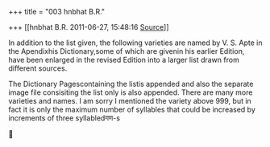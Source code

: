 +++
title = "003 hnbhat B.R."

+++
[[hnbhat B.R.	2011-06-27, 15:48:16 [Source](https://groups.google.com/g/samskrita/c/qCpXNCMcRtI)]]



In addition to the list given, the following varieties are named by V. S. Apte in the Apendixhis Dictionary,some of which are givenin his earlier Edition, have been enlarged in the revised Edition into a larger list drawn from different sources.



The Dictionary Pagescontaining the listis appended and also the separate image file consisiting the list only is also appended. There are many more varieties and names. I am sorry I mentioned the variety above 999, but in fact it is only the maximum number of syllables that could be increased by increments of three syllabledगण-s



